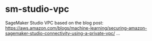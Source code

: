 # sm-studio-vpc
SageMaker Studio VPC based on the blog post: https://aws.amazon.com/blogs/machine-learning/securing-amazon-sagemaker-studio-connectivity-using-a-private-vpc/ ...
